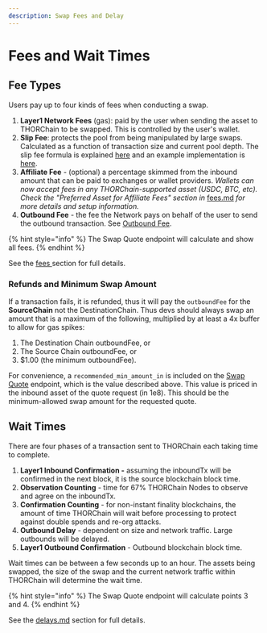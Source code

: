 ```yaml
---
description: Swap Fees and Delay
---
```


# Fees and Wait Times

## Fee Types

Users pay up to four kinds of fees when conducting a swap.

1. **Layer1 Network Fees** (gas): paid by the user when sending the asset to THORChain to be swapped. This is controlled by the user's wallet.
2. **Slip Fee**: protects the pool from being manipulated by large swaps. Calculated as a function of transaction size and current pool depth. The slip fee formula is explained [here](https://docs.thorchain.org/thorchain-finance/continuous-liquidity-pools#clp-derivation) and an example implementation is [here](https://gitlab.com/thorchain/asgardex-common/asgardex-util/-/blob/master/src/calc/swap.ts#L57).
3. **Affiliate Fee** - (optional) a percentage skimmed from the inbound amount that can be paid to exchanges or wallet providers. _Wallets can now accept fees in any THORChain-supported asset (USDC, BTC, etc). Check the "Preferred Asset for Affiliate Fees" section in_ [fees.md](../concepts/fees.md "mention") _for more details and setup information._&#x20;
4. **Outbound Fee** - the fee the Network pays on behalf of the user to send the outbound transaction. See [Outbound Fee](../concepts/fees.md#outbound-fee).

{% hint style="info" %}
The Swap Quote endpoint will calculate and show all fees.&#x20;
{% endhint %}

See the [fees ](../concepts/fees.md)section for full details.

### Refunds and Minimum Swap Amount

If a transaction fails, it is refunded, thus it will pay the `outboundFee` for the **SourceChain** not the DestinationChain. Thus devs should always swap an amount that is a maximum of the following, multiplied by at least a 4x buffer to allow for gas spikes:

1. The Destination Chain outboundFee, or
2. The Source Chain outboundFee, or
3. $1.00 (the minimum outboundFee).

For convenience, a `recommended_min_amount_in` is included on the [Swap Quote](broken-reference) endpoint, which is the value described above. This value is priced in the inbound asset of the quote request (in 1e8). This should be the minimum-allowed swap amount for the requested quote.&#x20;

## Wait Times

There are four phases of a transaction sent to THORChain each taking time to complete.

1. **Layer1 Inbound Confirmation -** assuming the inboundTx will be confirmed in the next block, it is the source blockchain block time.&#x20;
2. **Observation Counting** - time for 67% THORChain Nodes to observe and agree on the inboundTx.&#x20;
3. **Confirmation Counting** - for non-instant finality blockchains, the amount of time THORChain will wait before processing to protect against double spends and re-org attacks.
4. **Outbound Delay** - dependent on size and network traffic. Large outbounds will be delayed.&#x20;
5. **Layer1 Outbound Confirmation** - Outbound blockchain block time.

Wait times can be between a few seconds up to an hour. The assets being swapped, the size of the swap and the current network traffic within THORChain will determine the wait time.

{% hint style="info" %}
The Swap Quote endpoint will calculate points 3 and 4.
{% endhint %}

See the [delays.md](../concepts/delays.md "mention") section for full details.&#x20;
